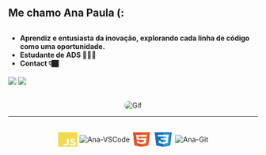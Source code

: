 <div>

  <h2> Me chamo Ana Paula (: <h2>   
<h4>
   
  - Aprendiz e entusiasta da inovação, explorando cada linha de código como uma oportunidade.
  - Estudante de ADS 👩🏾‍💻 
  - Contact 👇🏾 </h4>
     </div>
 
<div> 
   <a href = "mailto:paulalemos.bt@gmail.com"><img src="https://img.shields.io/badge/-Gmail-%23333?style=for-the-badge&logo=gmail&logoColor=white" target="_blank"></a>
   <a href="https://linkedin.com/in/ana-paula-lemos-de-vasconcelos" target="_blank"><img src="https://img.shields.io/badge/-LinkedIn-%230077B5?style=for-the-badge&logo=linkedin&logoColor=white" target="_blank"></a>
 
</div>
 
 ##
 
<div align="center" > 

<img align="leaft" alt="Gif" height="300" width="1000" style="border-radius:50px;"  src="https://c.tenor.com/YG_Jz4QQFNIAAAAC/pixel-art-room.gif">

</div>
   <hr>
 
   
<div style="display: inline_block" align="center"><br>
  
  
 

 <img align="center" alt="Ana-Js" src="https://raw.githubusercontent.com/devicons/devicon/master/icons/javascript/javascript-plain.svg" width="40" height="30"/>
  <img align="center" alt="Ana-VSCode" src="https://cdn.jsdelivr.net/gh/devicons/devicon/icons/vscode/vscode-original.svg"  width="40" height="30" />
  <img align="center" alt="Ana-HTML" src="https://raw.githubusercontent.com/devicons/devicon/master/icons/html5/html5-original.svg" width="40" height="30" />
  <img align="center" alt="Ana-CSS" src="https://raw.githubusercontent.com/devicons/devicon/master/icons/css3/css3-original.svg" width="40" height="30" />
  <img align="center" alt="Ana-Git" src="https://cdn.jsdelivr.net/gh/devicons/devicon/icons/git/git-original-wordmark.svg" width="60" height="50"/>

  
##
 
</div>
   

 
   




